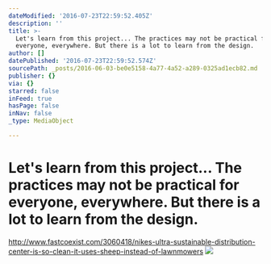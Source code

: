 ```yaml
---
dateModified: '2016-07-23T22:59:52.405Z'
description: ''
title: >-
  Let's learn from this project... The practices may not be practical for
  everyone, everywhere. But there is a lot to learn from the design.
author: []
datePublished: '2016-07-23T22:59:52.574Z'
sourcePath: _posts/2016-06-03-be0e5158-4a77-4a52-a289-0325ad1ecb82.md
publisher: {}
via: {}
starred: false
inFeed: true
hasPage: false
inNav: false
_type: MediaObject

---
```

# Let's learn from this project... The practices may not be practical for everyone, everywhere. But there is a lot to learn from the design.

http://www.fastcoexist.com/3060418/nikes-ultra-sustainable-distribution-center-is-so-clean-it-uses-sheep-instead-of-lawnmowers
![](https://the-grid-user-content.s3-us-west-2.amazonaws.com/dcb265c3-b200-4792-9c8b-0032d3d2f50a.jpg)